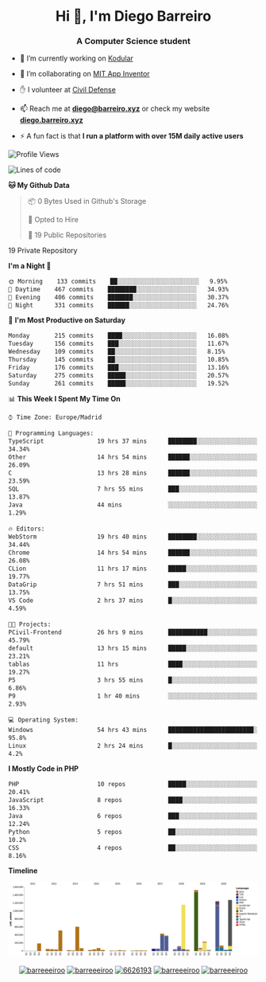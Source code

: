 <h1 align="center">Hi 👋, I'm Diego Barreiro</h1>
<h3 align="center">A Computer Science student</h3>

- 🔭 I’m currently working on [Kodular](https://www.kodular.io)

- 👯 I’m collaborating on [MIT App Inventor](https://github.com/mit-cml/appinventor-sources)

- ✋ I volunteer at [Civil Defense](https://proteccioncivil.sdc.gal)

- 📫 Reach me at **diego@barreiro.xyz** or check my website **[diego.barreiro.xyz](https://diego.barreiro.xyz)**

- ⚡ A fun fact is that **I run a platform with over 15M daily active users**

<!--START_SECTION:waka-->
![Profile Views](http://img.shields.io/badge/Profile%20Views-7-blue)

![Lines of code](https://img.shields.io/badge/From%20Hello%20World%20I%27ve%20Written-22.7%20million%20lines%20of%20code-blue)

**🐱 My Github Data** 

> 📦 0 Bytes Used in Github's Storage 
 > 
> 💼 Opted to Hire
 > 
> 📜 19 Public Repositories 
 > 
19 Private Repository 
 > 
**I'm a Night 🦉** 

```text
🌞 Morning    133 commits    ██░░░░░░░░░░░░░░░░░░░░░░░   9.95% 
🌆 Daytime    467 commits    ████████░░░░░░░░░░░░░░░░░   34.93% 
🌃 Evening    406 commits    ███████░░░░░░░░░░░░░░░░░░   30.37% 
🌙 Night      331 commits    ██████░░░░░░░░░░░░░░░░░░░   24.76%

```
📅 **I'm Most Productive on Saturday** 

```text
Monday       215 commits    ████░░░░░░░░░░░░░░░░░░░░░   16.08% 
Tuesday      156 commits    ███░░░░░░░░░░░░░░░░░░░░░░   11.67% 
Wednesday    109 commits    ██░░░░░░░░░░░░░░░░░░░░░░░   8.15% 
Thursday     145 commits    ██░░░░░░░░░░░░░░░░░░░░░░░   10.85% 
Friday       176 commits    ███░░░░░░░░░░░░░░░░░░░░░░   13.16% 
Saturday     275 commits    █████░░░░░░░░░░░░░░░░░░░░   20.57% 
Sunday       261 commits    █████░░░░░░░░░░░░░░░░░░░░   19.52%

```


📊 **This Week I Spent My Time On** 

```text
⌚︎ Time Zone: Europe/Madrid

💬 Programming Languages: 
TypeScript               19 hrs 37 mins      ████████░░░░░░░░░░░░░░░░░   34.34% 
Other                    14 hrs 54 mins      ██████░░░░░░░░░░░░░░░░░░░   26.09% 
C                        13 hrs 28 mins      ██████░░░░░░░░░░░░░░░░░░░   23.59% 
SQL                      7 hrs 55 mins       ███░░░░░░░░░░░░░░░░░░░░░░   13.87% 
Java                     44 mins             ░░░░░░░░░░░░░░░░░░░░░░░░░   1.29%

🔥 Editors: 
WebStorm                 19 hrs 40 mins      ████████░░░░░░░░░░░░░░░░░   34.44% 
Chrome                   14 hrs 54 mins      ██████░░░░░░░░░░░░░░░░░░░   26.08% 
CLion                    11 hrs 17 mins      █████░░░░░░░░░░░░░░░░░░░░   19.77% 
DataGrip                 7 hrs 51 mins       ███░░░░░░░░░░░░░░░░░░░░░░   13.75% 
VS Code                  2 hrs 37 mins       █░░░░░░░░░░░░░░░░░░░░░░░░   4.59%

🐱‍💻 Projects: 
PCivil-Frontend          26 hrs 9 mins       ███████████░░░░░░░░░░░░░░   45.79% 
default                  13 hrs 15 mins      █████░░░░░░░░░░░░░░░░░░░░   23.21% 
tablas                   11 hrs              ████░░░░░░░░░░░░░░░░░░░░░   19.27% 
P5                       3 hrs 55 mins       █░░░░░░░░░░░░░░░░░░░░░░░░   6.86% 
P9                       1 hr 40 mins        ░░░░░░░░░░░░░░░░░░░░░░░░░   2.93%

💻 Operating System: 
Windows                  54 hrs 43 mins      ████████████████████████░   95.8% 
Linux                    2 hrs 24 mins       █░░░░░░░░░░░░░░░░░░░░░░░░   4.2%

```

**I Mostly Code in PHP** 

```text
PHP                      10 repos            █████░░░░░░░░░░░░░░░░░░░░   20.41% 
JavaScript               8 repos             ████░░░░░░░░░░░░░░░░░░░░░   16.33% 
Java                     6 repos             ███░░░░░░░░░░░░░░░░░░░░░░   12.24% 
Python                   5 repos             ██░░░░░░░░░░░░░░░░░░░░░░░   10.2% 
CSS                      4 repos             ██░░░░░░░░░░░░░░░░░░░░░░░   8.16%

```


**Timeline**

![Chart not found](https://raw.githubusercontent.com/barreeeiroo/barreeeiroo/master/charts/bar_graph.png) 


<!--END_SECTION:waka-->

<p align="center">
<a href="https://twitter.com/barreeeiroo" target="blank"><img align="center" src="https://cdn.jsdelivr.net/npm/simple-icons@3.0.1/icons/twitter.svg" alt="barreeeiroo" height="20" width="20" /></a>
<a href="https://linkedin.com/in/barreeeiroo" target="blank"><img align="center" src="https://cdn.jsdelivr.net/npm/simple-icons@3.0.1/icons/linkedin.svg" alt="barreeeiroo" height="20" width="20" /></a>
<a href="https://stackoverflow.com/users/6626193" target="blank"><img align="center" src="https://cdn.jsdelivr.net/npm/simple-icons@3.0.1/icons/stackoverflow.svg" alt="6626193" height="20" width="20" /></a>
<a href="https://fb.com/barreeeiroo" target="blank"><img align="center" src="https://cdn.jsdelivr.net/npm/simple-icons@3.0.1/icons/facebook.svg" alt="barreeeiroo" height="20" width="20" /></a>
<a href="https://instagram.com/barreeeiroo" target="blank"><img align="center" src="https://cdn.jsdelivr.net/npm/simple-icons@3.0.1/icons/instagram.svg" alt="barreeeiroo" height="20" width="20" /></a>
</p>
